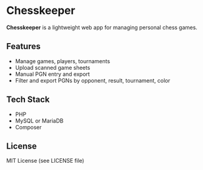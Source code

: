 # Chesskeeper

**Chesskeeper** is a lightweight web app for managing personal chess games.

## Features
- Manage games, players, tournaments
- Upload scanned game sheets
- Manual PGN entry and export
- Filter and export PGNs by opponent, result, tournament, color

## Tech Stack
- PHP
- MySQL or MariaDB
- Composer

## License
MIT License (see LICENSE file)
